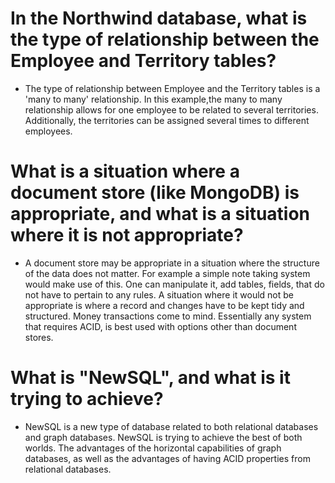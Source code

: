 # In the Northwind database, what is the type of relationship between the Employee and Territory tables?

- The type of relationship between Employee and the Territory tables is a 'many to many' relationship. In this example,the many to many relationship allows for one employee to be related to several territories. Additionally, the territories can be assigned several times to different employees.

# What is a situation where a document store (like MongoDB) is appropriate, and what is a situation where it is not appropriate?

- A document store may be appropriate in a situation where the structure of the data does not matter.  For example a simple note taking system would make use of this.  One can manipulate it, add tables, fields, that do not have to pertain to any rules.  A situation where it would not be appropriate is where a record and changes have to be kept tidy and structured.  Money transactions come to mind.  Essentially any system that requires ACID, is best used with options other than document stores.

# What is "NewSQL", and what is it trying to achieve?
- NewSQL is a new type of database related to both relational databases and graph databases.  NewSQL is trying to achieve the best of both worlds.  The advantages of the horizontal capabilities of graph databases, as well as the advantages of having ACID properties from relational databases.